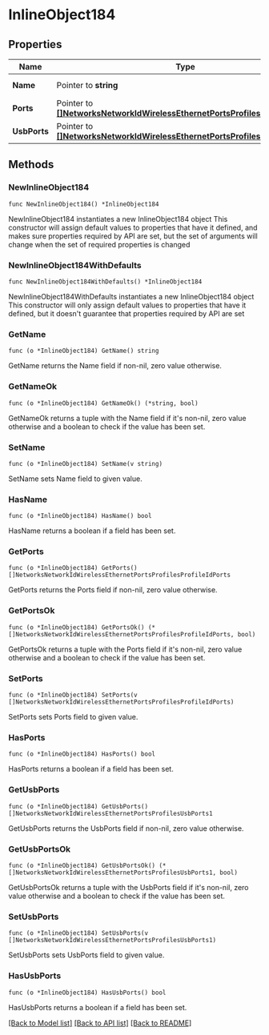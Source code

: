 # InlineObject184

## Properties

Name | Type | Description | Notes
------------ | ------------- | ------------- | -------------
**Name** | Pointer to **string** | AP port profile name | [optional] 
**Ports** | Pointer to [**[]NetworksNetworkIdWirelessEthernetPortsProfilesProfileIdPorts**](NetworksNetworkIdWirelessEthernetPortsProfilesProfileIdPorts.md) | AP ports configuration | [optional] 
**UsbPorts** | Pointer to [**[]NetworksNetworkIdWirelessEthernetPortsProfilesUsbPorts1**](NetworksNetworkIdWirelessEthernetPortsProfilesUsbPorts1.md) | AP usb ports configuration | [optional] 

## Methods

### NewInlineObject184

`func NewInlineObject184() *InlineObject184`

NewInlineObject184 instantiates a new InlineObject184 object
This constructor will assign default values to properties that have it defined,
and makes sure properties required by API are set, but the set of arguments
will change when the set of required properties is changed

### NewInlineObject184WithDefaults

`func NewInlineObject184WithDefaults() *InlineObject184`

NewInlineObject184WithDefaults instantiates a new InlineObject184 object
This constructor will only assign default values to properties that have it defined,
but it doesn't guarantee that properties required by API are set

### GetName

`func (o *InlineObject184) GetName() string`

GetName returns the Name field if non-nil, zero value otherwise.

### GetNameOk

`func (o *InlineObject184) GetNameOk() (*string, bool)`

GetNameOk returns a tuple with the Name field if it's non-nil, zero value otherwise
and a boolean to check if the value has been set.

### SetName

`func (o *InlineObject184) SetName(v string)`

SetName sets Name field to given value.

### HasName

`func (o *InlineObject184) HasName() bool`

HasName returns a boolean if a field has been set.

### GetPorts

`func (o *InlineObject184) GetPorts() []NetworksNetworkIdWirelessEthernetPortsProfilesProfileIdPorts`

GetPorts returns the Ports field if non-nil, zero value otherwise.

### GetPortsOk

`func (o *InlineObject184) GetPortsOk() (*[]NetworksNetworkIdWirelessEthernetPortsProfilesProfileIdPorts, bool)`

GetPortsOk returns a tuple with the Ports field if it's non-nil, zero value otherwise
and a boolean to check if the value has been set.

### SetPorts

`func (o *InlineObject184) SetPorts(v []NetworksNetworkIdWirelessEthernetPortsProfilesProfileIdPorts)`

SetPorts sets Ports field to given value.

### HasPorts

`func (o *InlineObject184) HasPorts() bool`

HasPorts returns a boolean if a field has been set.

### GetUsbPorts

`func (o *InlineObject184) GetUsbPorts() []NetworksNetworkIdWirelessEthernetPortsProfilesUsbPorts1`

GetUsbPorts returns the UsbPorts field if non-nil, zero value otherwise.

### GetUsbPortsOk

`func (o *InlineObject184) GetUsbPortsOk() (*[]NetworksNetworkIdWirelessEthernetPortsProfilesUsbPorts1, bool)`

GetUsbPortsOk returns a tuple with the UsbPorts field if it's non-nil, zero value otherwise
and a boolean to check if the value has been set.

### SetUsbPorts

`func (o *InlineObject184) SetUsbPorts(v []NetworksNetworkIdWirelessEthernetPortsProfilesUsbPorts1)`

SetUsbPorts sets UsbPorts field to given value.

### HasUsbPorts

`func (o *InlineObject184) HasUsbPorts() bool`

HasUsbPorts returns a boolean if a field has been set.


[[Back to Model list]](../README.md#documentation-for-models) [[Back to API list]](../README.md#documentation-for-api-endpoints) [[Back to README]](../README.md)


